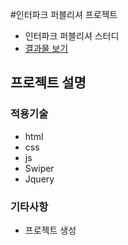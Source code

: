 #인터파크 퍼블리셔 프로젝트

- 인터파크 퍼블리셔 스터디
- [결과물 보기](https://github.com/kimusauce/interpark-client-clone)

## 프로젝트 설명

### 적용기술

- html
- css
- js
- Swiper
- Jquery

### 기타사항

- 프로젝트 생성
